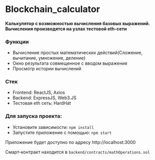 # Blockchain_calculator

#### Калькулятор с возможностью вычисления базовых выражений. Вычисления производятся на узлах тестовой eth-сети 

### Функции
* Вычисление простых математических действий(Сложение, вычитание, умножение, деление)
* Окно результата совмещенное с вводом выражения
* Просмотр истории вычислений

### Стек
* Frontend: ReactJS, Axios
* Backend: ExpressJS, Web3.JS
* Тестовая eth сеть: HardHat

### Для запуска проекта:
* Установите зависимости: `npm install`
* Запустите приложение с помощью: `npm start`

Приложение будет доступно по адресу http://localhost:3000

Смарт-контракт находится в `backend/contracts/mathOperations.sol`
